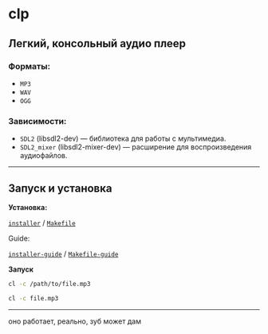 # clp

## Легкий, консольный аудио плеер

### Форматы:
- `MP3`
- `WAV`
- `OGG`

### Зависимости:

- `SDL2` (libsdl2-dev) — библиотека для работы с мультимедиа.
- `SDL2_mixer` (libsdl2-mixer-dev) — расширение для воспроизведения аудиофайлов.

___

## Запуск и установка
**Установка:**

[`installer`](installer.sh) / [`Makefile`](Makefile)

Guide:

[`installer-guide`](ins/installer-dc.md) / [`Makefile-guide`](ins/makefile-dc.md)

**Запуск**

```bash
cl -c /path/to/file.mp3
```

```bash
cl -c file.mp3
```
___
оно работает, реально, зуб может дам 
